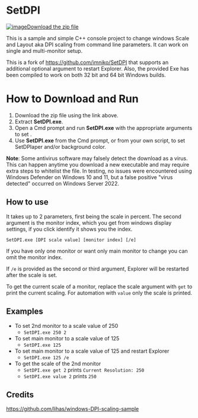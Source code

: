 # SetDPI

[![image](https://user-images.githubusercontent.com/79026235/152910441-59ba653c-5607-4f59-90c0-bc2851bf2688.png)Download the zip file](https://github.com/LesFerch/SetDPI/releases/download/1.1.0/SetDPI.zip)

This is a sample and simple C++ console project to change windows Scale and Layout aka DPI scaling from command line parameters. It can work on single and multi-monitor setup.

This is a fork of https://github.com/imniko/SetDPI that supports an additional optional argument to restart Explorer. Also, the provided Exe has been compiled to work on both 32 bit and 64 bit Windows builds.

# How to Download and Run

1. Download the zip file using the link above.
2. Extract **SetDPI.exe**.
3. Open a Cmd prompt and run **SetDPI.exe** with the appropriate arguments to set .
5. Use **SetDPI.exe** from the Cmd prompt, or from your own script, to set SetDPIaper and/or background color.

**Note**: Some antivirus software may falsely detect the download as a virus. This can happen anytime you download a new executable and may require extra steps to whitelist the file. In testing, no issues were encountered using Windows Defender on Windows 10 and 11, but a false positive "virus detected" occurred on Windows Server 2022.

## How to use

It takes up to 2 parameters, first being the scale in percent. The second argument is the monitor index, which you get from windows display settings, if you click identify it shows you the index.

`SetDPI.exe [DPI scale value] [monitor index] [/e]`

If you have only one monitor or want only main monitor to change you can omit the monitor index.

If `/e` is provided as the second or third argument, Explorer will be restarted after the scale is set.

To get the current scale of a monitor, replace the scale argument with `get` to print the current scaling. For automation with `value` only the scale is printed.

## Examples

- To set 2nd monitor to a scale value of 250
	- `SetDPI.exe 250 2`
- To set main monitor to a scale value of 125
	- `SetDPI.exe 125`
- To set main monitor to a scale value of 125 and restart Explorer
	- `SetDPI.exe 125 /e`
- To get the scale of the 2nd monitor
	- `SetDPI.exe get 2` prints `Current Resolution: 250`
	- `SetDPI.exe value 2` prints `250`

## Credits

https://github.com/lihas/windows-DPI-scaling-sample
